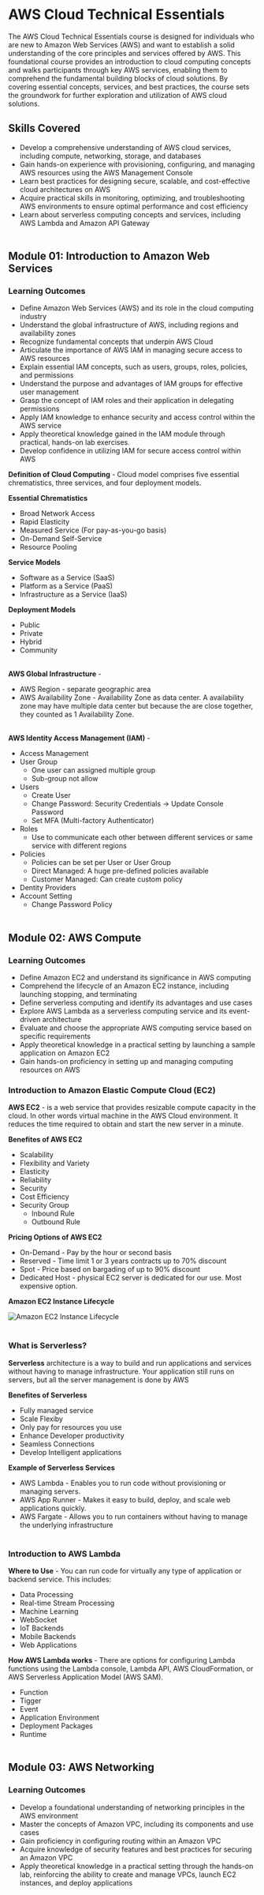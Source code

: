 # AWS Cloud Technical Essentials
The AWS Cloud Technical Essentials course is designed for individuals who are new to Amazon Web Services (AWS) and want to establish a solid understanding of the core principles and services offered by AWS. This foundational course provides an introduction to cloud computing concepts and walks participants through key AWS services, enabling them to comprehend the fundamental building blocks of cloud solutions. By covering essential concepts, services, and best practices, the course sets the groundwork for further exploration and utilization of AWS cloud solutions.

## Skills Covered
* Develop a comprehensive understanding of AWS cloud services, including compute, networking, storage, and databases
* Gain hands-on experience with provisioning, configuring, and managing AWS resources using the AWS Management Console
* Learn best practices for designing secure, scalable, and cost-effective cloud architectures on AWS
* Acquire practical skills in monitoring, optimizing, and troubleshooting AWS environments to ensure optimal performance and cost efficiency
* Learn about serverless computing concepts and services, including AWS Lambda and Amazon API Gateway
<br/><br/>

## Module 01: Introduction to Amazon Web Services
### Learning Outcomes
* Define Amazon Web Services (AWS) and its role in the cloud computing industry
* Understand the global infrastructure of AWS, including regions and availability zones
* Recognize fundamental concepts that underpin AWS Cloud
* Articulate the importance of AWS IAM in managing secure access to AWS resources
* Explain essential IAM concepts, such as users, groups, roles, policies, and permissions
* Understand the purpose and advantages of IAM groups for effective user management
* Grasp the concept of IAM roles and their application in delegating permissions
* Apply IAM knowledge to enhance security and access control within the AWS service
* Apply theoretical knowledge gained in the IAM module through practical, hands-on lab exercises.
* Develop confidence in utilizing IAM for secure access control within AWS

**Definition of Cloud Computing** - Cloud model comprises five essential chrematistics, three services, and four deployment models.

**Essential Chrematistics** 
* Broad Network Access
* Rapid Elasticity
* Measured Service (For pay-as-you-go basis)
* On-Demand Self-Service
* Resource Pooling

**Service Models**
* Software as a Service (SaaS)
* Platform as a Service (PaaS)
* Infrastructure as a Service (IaaS)

**Deployment Models** 
* Public
* Private
* Hybrid
* Community
<br/><br/>

**AWS Global Infrastructure** - 
* AWS Region - separate geographic area
* AWS Availability Zone - Availability Zone as data center. A availability zone may have multiple data center but because the are close together, they counted as 1 Availability Zone.
<br/><br/>

**AWS Identity Access Management (IAM)** -
* Access Management
* User Group
    * One user can assigned multiple group
    * Sub-group not allow
* Users
    * Create User
    * Change Password: Security Credentials -> Update Console Password
    * Set MFA (Multi-factory Authenticator)
* Roles
    * Use to communicate each other between different services or same service with different regions
* Policies
    * Policies can be set per User or User Group
    * Direct Managed: A huge pre-defined policies available
    * Customer Managed: Can create custom policy
* Dentity Providers
* Account Setting
    * Change Password Policy
<br/><br/>

## Module 02: AWS Compute
### Learning Outcomes
* Define Amazon EC2 and understand its significance in AWS computing
* Comprehend the lifecycle of an Amazon EC2 instance, including launching stopping, and terminating
* Define serverless computing and identify its advantages and use cases
* Explore AWS Lambda as a serverless computing service and its event-driven architecture
* Evaluate and choose the appropriate AWS computing service based on specific requirements
* Apply theoretical knowledge in a practical setting by launching a sample application on Amazon EC2
* Gain hands-on proficiency in setting up and managing computing resources on AWS


### Introduction to Amazon Elastic Compute Cloud (EC2)
**AWS EC2** - is a web service that provides resizable compute capacity in the cloud. In other words virtual machine in the AWS Cloud environment. It reduces the time required to obtain and start the new server in a minute.

**Benefites of AWS EC2**
* Scalability
* Flexibility and Variety
* Elasticity
* Reliability
* Security
* Cost Efficiency
* Security Group
    * Inbound Rule
    * Outbound Rule

**Pricing Options of AWS EC2**
* On-Demand - Pay by the hour or second basis
* Reserved - Time limit 1 or 3 years contracts up to 70% discount
* Spot - Price based on bargading of up to 90% discount
* Dedicated Host - physical EC2 server is dedicated for our use. Most expensive option.

**Amazon EC2 Instance Lifecycle**

![Amazon EC2 Instance Lifecycle](Images/Lifecycle.png)
<br/><br/>

### What is Serverless?
**Serverless** architecture is a way to build and run applications and services without having to manage infrastructure. Your application still runs on servers, but all the server management is done by AWS

**Benefites of Serverless**
* Fully managed service
* Scale Flexiby
* Only pay for resources you use
* Enhance Developer productivity
* Seamless Connections
* Develop Intelligent applications

**Example of Serverless Services**
* AWS Lambda - Enables you to run code without provisioning or managing servers.
* AWS App Runner - Makes it easy to build, deploy, and scale web applications quickly.
* AWS Fargate - Allows you to run containers without having to manage the underlying infrastructure
<br/><br/>

### Introduction to AWS Lambda
**Where to Use** - You can run code for virtually any type of application or backend service. This includes:
* Data Processing
* Real-time Stream Processing
* Machine Learning
* WebSocket
* IoT Backends
* Mobile Backends
* Web Applications

**How AWS Lambda works** - There are options for configuring Lambda functions using the Lambda console, Lambda API, AWS CloudFormation, or AWS Serverless Application Model (AWS SAM).
* Function
* Tigger
* Event
* Application Environment
* Deployment Packages
* Runtime
<br/><br/>

## Module 03: AWS Networking
### Learning Outcomes
* Develop a foundational understanding of networking principles in the AWS environment
* Master the concepts of Amazon VPC, including its components and use cases
* Gain proficiency in configuring routing within an Amazon VPC
* Acquire knowledge of security features and best practices for securing an Amazon VPC
* Apply theoretical knowledge in a practical setting through the hands-on lab, reinforcing the ability to create and manage VPCs, launch EC2 instances, and deploy applications










<br/><br/><br/><br/><br/><br/><br/><br/>
## AWS Keywords
* AWS Region - separate geographic area
* AWS Availability Zone - Availability Zone as data center. A availability zone may have multiple data center but because the are close together, they counted as 1 Availability Zone.
* AWS CloudFront -> Cache provides, CDN services
* AWS Edge Location -> Location of CloudFront
* AWS EC2 - Amazon Elastic Compute Cloud (EC2)

